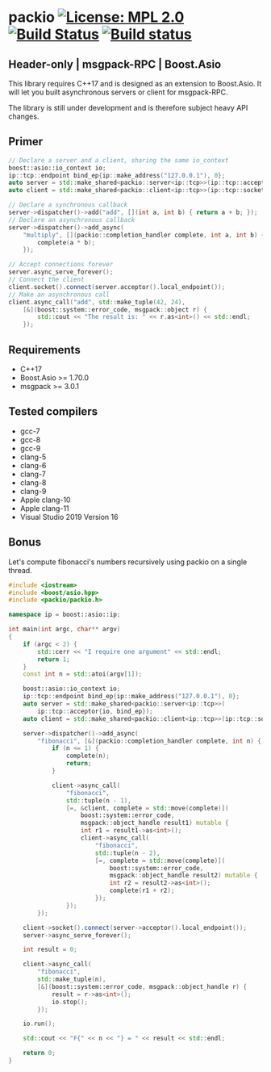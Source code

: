 # packio [![License: MPL 2.0](https://img.shields.io/badge/License-MPL%202.0-blue.svg)](https://opensource.org/licenses/MPL-2.0) [![Build Status](https://travis-ci.com/qchateau/packio.svg?branch=master)](https://travis-ci.com/qchateau/packio) [![Build status](https://ci.appveyor.com/api/projects/status/b48fxx9p5emirg6w/branch/master?svg=true)](https://ci.appveyor.com/project/Tytan/packio/branch/master)

## Header-only | msgpack-RPC | Boost.Asio

This library requires C++17 and is designed as an extension to Boost.Asio. It will let you built asynchronous servers or client for msgpack-RPC.

The library is still under development and is therefore subject heavy API changes.

## Primer

```cpp
// Declare a server and a client, sharing the same io_context
boost::asio::io_context io;
ip::tcp::endpoint bind_ep{ip::make_address("127.0.0.1"), 0};
auto server = std::make_shared<packio::server<ip::tcp>>(ip::tcp::acceptor{io, bind_ep});
auto client = std::make_shared<packio::client<ip::tcp>>(ip::tcp::socket{io});
```

```cpp
// Declare a synchronous callback
server->dispatcher()->add("add", [](int a, int b) { return a + b; });
// Declare an asynchronous callback
server->dispatcher()->add_async(
    "multiply", [](packio::completion_handler complete, int a, int b) {
        complete(a * b);
    });
```

```cpp
// Accept connections forever
server.async_serve_forever();
// Connect the client
client.socket().connect(server.acceptor().local_endpoint());
// Make an asynchronous call
client.async_call("add", std::make_tuple(42, 24),
    [&](boost::system::error_code, msgpack::object r) {
        std::cout << "The result is: " << r.as<int>() << std::endl;
    });
```

## Requirements

- C++17
- Boost.Asio >= 1.70.0
- msgpack >= 3.0.1

## Tested compilers

- gcc-7
- gcc-8
- gcc-9
- clang-5
- clang-6
- clang-7
- clang-8
- clang-9
- Apple clang-10
- Apple clang-11
- Visual Studio 2019 Version 16

## Bonus

Let's compute fibonacci's numbers recursively using packio on a single thread.

```cpp
#include <iostream>
#include <boost/asio.hpp>
#include <packio/packio.h>

namespace ip = boost::asio::ip;

int main(int argc, char** argv)
{
    if (argc < 2) {
        std::cerr << "I require one argument" << std::endl;
        return 1;
    }
    const int n = std::atoi(argv[1]);

    boost::asio::io_context io;
    ip::tcp::endpoint bind_ep{ip::make_address("127.0.0.1"), 0};
    auto server = std::make_shared<packio::server<ip::tcp>>(
        ip::tcp::acceptor{io, bind_ep});
    auto client = std::make_shared<packio::client<ip::tcp>>(ip::tcp::socket{io});

    server->dispatcher()->add_async(
        "fibonacci", [&](packio::completion_handler complete, int n) {
            if (n <= 1) {
                complete(n);
                return;
            }

            client->async_call(
                "fibonacci",
                std::tuple(n - 1),
                [=, &client, complete = std::move(complete)](
                    boost::system::error_code,
                    msgpack::object_handle result1) mutable {
                    int r1 = result1->as<int>();
                    client->async_call(
                        "fibonacci",
                        std::tuple(n - 2),
                        [=, complete = std::move(complete)](
                            boost::system::error_code,
                            msgpack::object_handle result2) mutable {
                            int r2 = result2->as<int>();
                            complete(r1 + r2);
                        });
                });
        });

    client->socket().connect(server->acceptor().local_endpoint());
    server->async_serve_forever();

    int result = 0;

    client->async_call(
        "fibonacci",
        std::make_tuple(n),
        [&](boost::system::error_code, msgpack::object_handle r) {
            result = r->as<int>();
            io.stop();
        });

    io.run();

    std::cout << "F{" << n << "} = " << result << std::endl;

    return 0;
}

```
